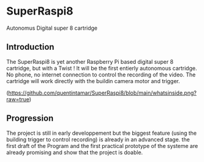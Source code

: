 # SuperRaspi8
Autonomus Digital super 8 cartridge 

## Introduction
The SuperRaspi8 is yet another Raspberry Pi based digital super 8 cartridge, but with a Twist !
It will be the first entierly autonomous cartridge. No phone, no internet connection to control the recording of the video.
The cartridge will work directly with the buildin camera motor and trigger.


(https://github.com/quentintamar/SuperRaspi8/blob/main/whatsinside.png?raw=true)

## Progression
The project is still in early developpement but the biggest feature (using the building trigger to control recording) is already in an advanced stage. 
the first draft of the Program and the first practical prototype of the systeme are already promising and show that the project is doable. 

##


